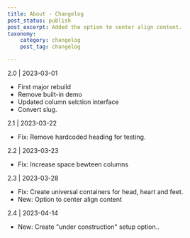 ```yaml
---
title: About - Changelog
post_status: publish
post_excerpt: Added the option to center align content.
taxonomy:
    category: changelog
    post_tag: changelog

---
```


2.0 | 2023-03-01
* First major rebuild
* Remove built-in demo
* Updated column selction interface
* Convert slug.


2.1 | 2023-03-22
* Fix: Remove hardcoded heading for testing.


2.2 | 2023-03-23
* Fix: Increase space bewteen columns


2.3 | 2023-03-28
* Fix: Create universal containers for head, heart and feet.
* New: Option to center align content

2.4 | 2023-04-14
* New: Create "under construction" setup option..